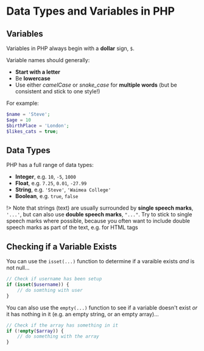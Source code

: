 # Data Types and Variables in PHP

## Variables

Variables in PHP always begin with a **dollar** sign, `$`.

Variable names should generally:

- **Start with a letter**
- Be **lowercase**
- Use either *camelCase* or *snake_case* for **multiple words** (but be consistent and stick to one style!)

For example:

```php
$name = 'Steve';
$age = 10
$birthPlace = 'London';
$likes_cats = true;
```

## Data Types

PHP has a full range of data types:

- **Integer**, e.g. `10`, `-5`, `1000`
- **Float**, e.g. `7.25`, `0.01`, `-27.99`
- **String**, e.g. `'Steve'`, `'Waimea College'`
- **Boolean**, e.g. `true`, `false`

!> Note that strings (text) are usually surrounded by **single speech marks**, `'...'`, but can also use **double speech marks**, `"..."`. Try to stick to single speech marks where possible, because you often want to include double speech marks as part of the text, e.g. for HTML tags


## Checking if a Variable Exists

You can use the `isset(...)` function to determine if a varaible exists *and* is not null...

```php
// Check if username has been setup
if (isset($username)) {
    // do somthing with user
}
```

You can also use the `empty(...)` function to see if a variable doesn't exist *or* it has nothing in it (e.g. an empty string, or an empty array)...

```php
// Check if the array has something in it
if (!empty($array)) {
    // do something with the array
}
```
